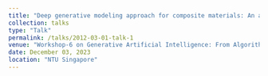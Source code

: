 ```yaml
---
title: "Deep generative modeling approach for composite materials: An accelerated solution of prediction, discovery & design problems."
collection: talks
type: "Talk"
permalink: /talks/2012-03-01-talk-1
venue: "Workshop-6 on Generative Artificial Intelligence: From Algorithm to Scientific Discovery at Distributed AI (DAI) conference 2023"
date: December 03, 2023
location: "NTU Singapore"
---
```

